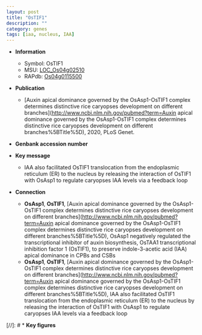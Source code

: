 ```yaml
---
layout: post
title: "OsTIF1"
description: ""
category: genes
tags: [iaa, nucleus, IAA]
---
```


* **Information**  
    + Symbol: OsTIF1  
    + MSU: [LOC_Os04g02510](http://rice.uga.edu/cgi-bin/ORF_infopage.cgi?orf=LOC_Os04g02510)  
    + RAPdb: [Os04g0115500](https://rapdb.dna.affrc.go.jp/locus/?name=Os04g0115500)  

* **Publication**  
    + [Auxin apical dominance governed by the OsAsp1-OsTIF1 complex determines distinctive rice caryopses development on different branches](http://www.ncbi.nlm.nih.gov/pubmed?term=Auxin apical dominance governed by the OsAsp1-OsTIF1 complex determines distinctive rice caryopses development on different branches%5BTitle%5D), 2020, PLoS Genet.

* **Genbank accession number**  

* **Key message**  
    + IAA also facilitated OsTIF1 translocation from the endoplasmic reticulum (ER) to the nucleus by releasing the interaction of OsTIF1 with OsAsp1 to regulate caryopses IAA levels via a feedback loop

* **Connection**  
    + __OsAsp1__, __OsTIF1__, [Auxin apical dominance governed by the OsAsp1-OsTIF1 complex determines distinctive rice caryopses development on different branches](http://www.ncbi.nlm.nih.gov/pubmed?term=Auxin apical dominance governed by the OsAsp1-OsTIF1 complex determines distinctive rice caryopses development on different branches%5BTitle%5D),  OsAsp1 negatively regulated the transcriptional inhibitor of auxin biosynthesis, OsTAA1 transcriptional inhibition factor 1 (OsTIF1), to preserve indole-3-acetic acid (IAA) apical dominance in CPBs and CSBs
    + __OsAsp1__, __OsTIF1__, [Auxin apical dominance governed by the OsAsp1-OsTIF1 complex determines distinctive rice caryopses development on different branches](http://www.ncbi.nlm.nih.gov/pubmed?term=Auxin apical dominance governed by the OsAsp1-OsTIF1 complex determines distinctive rice caryopses development on different branches%5BTitle%5D),  IAA also facilitated OsTIF1 translocation from the endoplasmic reticulum (ER) to the nucleus by releasing the interaction of OsTIF1 with OsAsp1 to regulate caryopses IAA levels via a feedback loop

[//]: # * **Key figures**  


